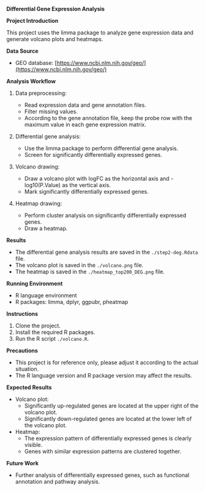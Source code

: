 **Differential Gene Expression Analysis**

**Project Introduction**

This project uses the limma package to analyze gene expression data and generate volcano plots and heatmaps.

**Data Source**

* GEO database: [https://www.ncbi.nlm.nih.gov/geo/](https://www.ncbi.nlm.nih.gov/geo/)

**Analysis Workflow**

1. Data preprocessing:
    * Read expression data and gene annotation files.
    * Filter missing values.
    * According to the gene annotation file, keep the probe row with the maximum value in each gene expression matrix.

2. Differential gene analysis:
    * Use the limma package to perform differential gene analysis.
    * Screen for significantly differentially expressed genes.

3. Volcano drawing:
    * Draw a volcano plot with logFC as the horizontal axis and -log10(P.Value) as the vertical axis.
    * Mark significantly differentially expressed genes.

4. Heatmap drawing:
    * Perform cluster analysis on significantly differentially expressed genes.
    * Draw a heatmap.

**Results**

* The differential gene analysis results are saved in the `./step2-deg.Rdata` file.
* The volcano plot is saved in the `./volcano.png` file.
* The heatmap is saved in the `./heatmap_top200_DEG.png` file.

**Running Environment**

* R language environment
* R packages: limma, dplyr, ggpubr, pheatmap

**Instructions**

1. Clone the project.
2. Install the required R packages.
3. Run the R script `./volcano.R`.

**Precautions**

* This project is for reference only, please adjust it according to the actual situation.
* The R language version and R package version may affect the results.

**Expected Results**

* Volcano plot:
    * Significantly up-regulated genes are located at the upper right of the volcano plot.
    * Significantly down-regulated genes are located at the lower left of the volcano plot.
* Heatmap:
    * The expression pattern of differentially expressed genes is clearly visible.
    * Genes with similar expression patterns are clustered together.

**Future Work**

* Further analysis of differentially expressed genes, such as functional annotation and pathway analysis.
